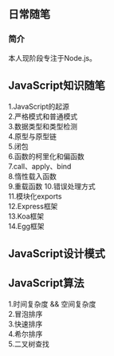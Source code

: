 ## 日常随笔
### 简介
本人现阶段专注于Node.js。  
## JavaScript知识随笔
1.JavaScript的起源  
2.严格模式和普通模式  
3.数据类型和类型检测  
4.原型与原型链  
5.闭包  
6.函数的柯里化和偏函数  
7.call、apply、bind  
8.惰性载入函数  
9.重载函数
10.错误处理方式  
11.模块化exports  
12.Express框架  
13.Koa框架  
14.Egg框架  

## JavaScript设计模式

## JavaScript算法
1.时间复杂度 && 空间复杂度  
2.冒泡排序  
3.快速排序  
4.希尔排序  
5.二叉树查找  